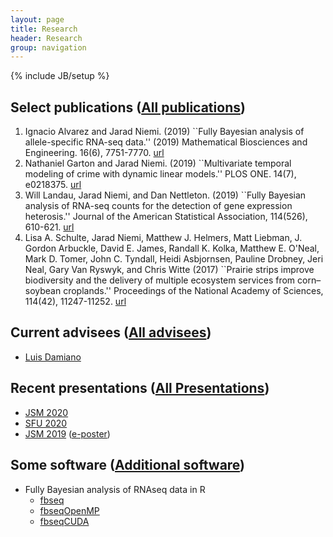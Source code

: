 ```yaml
---
layout: page
title: Research
header: Research
group: navigation
---
```

{% include JB/setup %}

## Select publications ([All publications](publications.html))

1. Ignacio Alvarez and Jarad Niemi. (2019) ``Fully Bayesian analysis of allele-specific RNA-seq data.'' (2019) Mathematical Biosciences and Engineering. 16(6), 7751-7770. [url](https://www.aimspress.com/article/10.3934/mbe.2019389)
1. Nathaniel Garton and Jarad Niemi. (2019) ``Multivariate temporal modeling of crime with dynamic linear models.'' PLOS ONE. 14(7), e0218375. [url](https://journals.plos.org/plosone/article?id=10.1371/journal.pone.0218375)
1. Will Landau, Jarad Niemi, and Dan Nettleton. (2019) ``Fully Bayesian analysis of RNA-seq counts for the detection of gene expression heterosis.'' Journal of the American Statistical Association, 114(526), 610-621. [url](https://www.tandfonline.com/doi/full/10.1080/01621459.2018.1497496)
1. Lisa A. Schulte, Jarad Niemi, Matthew J. Helmers, Matt Liebman, J. Gordon
Arbuckle, David E. James, Randall K. Kolka, Matthew E. O'Neal, Mark D. Tomer, 
John C. Tyndall, Heidi Asbjornsen, Pauline Drobney, Jeri Neal, Gary Van Ryswyk,
and Chris Witte (2017) ``Prairie strips improve biodiversity and the delivery of 
multiple ecosystem services from corn–soybean croplands.''
Proceedings of the National Academy of Sciences, 114(42), 11247-11252.
[url](http://www.pnas.org/content/114/42/11247.short)


## Current advisees ([All advisees](students.html))

- [Luis Damiano](https://luisdamiano.github.io/)

## Recent presentations ([All Presentations](presentations.html))

- [JSM 2020](https://github.com/jarad/JSM2020/raw/master/JaradNiemi_JSM2020.pdf)
- [SFU 2020](https://github.com/jarad/SFU2020/raw/master/JaradNiemi_SFU2020.pdf)
- [JSM 2019](https://github.com/jarad/JSM2019/raw/master/JSM2019-speed.pdf) ([e-poster](https://github.com/jarad/JSM2019/raw/master/JSM2019-eposter.pdf))

## Some software ([Additional software](software.html))

- Fully Bayesian analysis of RNAseq data in R
  - [fbseq](https://github.com/wlandau/fbseq)
  - [fbseqOpenMP](https://github.com/wlandau/fbseqOpenMP)
  - [fbseqCUDA](https://github.com/wlandau/fbseqCUDA)
